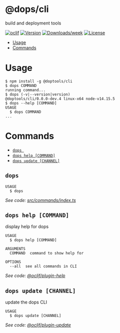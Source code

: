 @dops/cli
=========

build and deployment tools

[![oclif](https://img.shields.io/badge/cli-oclif-brightgreen.svg)](https://oclif.io)
[![Version](https://img.shields.io/npm/v/@dops/cli.svg)](https://npmjs.org/package/@dops/cli)
[![Downloads/week](https://img.shields.io/npm/dw/@dops/cli.svg)](https://npmjs.org/package/@dops/cli)
[![License](https://img.shields.io/npm/l/@dops/cli.svg)](https://github.com/connceptualpathways/dops/blob/master/package.json)

<!-- toc -->
* [Usage](#usage)
* [Commands](#commands)
<!-- tocstop -->
# Usage
<!-- usage -->
```sh-session
$ npm install -g @doptools/cli
$ dops COMMAND
running command...
$ dops (-v|--version|version)
@doptools/cli/0.0.0-dev.4 linux-x64 node-v14.15.5
$ dops --help [COMMAND]
USAGE
  $ dops COMMAND
...
```
<!-- usagestop -->
# Commands
<!-- commands -->
* [`dops `](#dops-)
* [`dops help [COMMAND]`](#dops-help-command)
* [`dops update [CHANNEL]`](#dops-update-channel)

## `dops `

```
USAGE
  $ dops
```

_See code: [src/commands/index.ts](https://github.com/doptools/cli/blob/v0.0.0-dev.4/src/commands/index.ts)_

## `dops help [COMMAND]`

display help for dops

```
USAGE
  $ dops help [COMMAND]

ARGUMENTS
  COMMAND  command to show help for

OPTIONS
  --all  see all commands in CLI
```

_See code: [@oclif/plugin-help](https://github.com/oclif/plugin-help/blob/v3.2.2/src/commands/help.ts)_

## `dops update [CHANNEL]`

update the dops CLI

```
USAGE
  $ dops update [CHANNEL]
```

_See code: [@oclif/plugin-update](https://github.com/oclif/plugin-update/blob/v1.3.10/src/commands/update.ts)_
<!-- commandsstop -->
